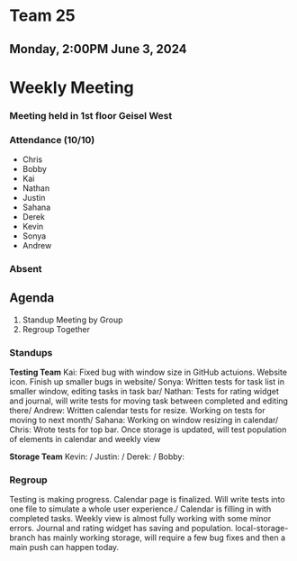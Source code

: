 # Team 25
## Monday, 2:00PM June 3, 2024

# Weekly Meeting
### Meeting held in 1st floor Geisel West

### Attendance (10/10)
- Chris
- Bobby
- Kai
- Nathan
- Justin
- Sahana
- Derek
- Kevin
- Sonya
- Andrew
  
### Absent

## Agenda
1. Standup Meeting by Group
2. Regroup Together


### Standups
**Testing Team**
Kai: Fixed bug with window size in GitHub actuions. Website icon. Finish up smaller bugs in website/ 
Sonya: Written tests for task list in smaller window, editing tasks in task bar/ 
Nathan: Tests for rating widget and journal, will write tests for moving task between completed and editing there/ 
Andrew: Written calendar tests for resize. Working on tests for moving to next month/ 
Sahana: Working on window resizing in calendar/ 
Chris: Wrote tests for top bar. Once storage is updated, will test population of elements in calendar and weekly view

**Storage Team**
Kevin: /
Justin: /
Derek: /
Bobby: 

### Regroup
Testing is making progress. Calendar page is finalized. Will write tests into one file to simulate a whole user experience./
Calendar is filling in with completed tasks. Weekly view is almost fully working with some minor errors. 
Journal and rating widget has saving and population. local-storage-branch has mainly working storage, will require a few bug fixes and then a main push can happen today.

